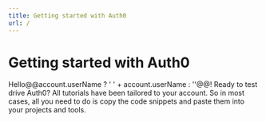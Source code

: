 ```yaml
---
title: Getting started with Auth0
url: /
---
```

# Getting started with Auth0

Hello@@account.userName ? ' ' + account.userName : ''@@! Ready to test drive Auth0? All tutorials have been tailored to your account. So in most cases, all you need to do is copy the code snippets and paste them into your projects and tools.

<div class="row getting-started-logos clearfix">
  <div id="navigator-container"></div>
</div>


<script src="https://cdn.auth0.com/tutorial-navigator/0.7.6/build.min.js" type="text/javascript"></script>
<link href="https://cdn.auth0.com/tutorial-navigator/0.7.6/build.min.css" type="text/css" rel="stylesheet"></link>
<script type="text/javascript">
  (function(){function r(e,t){if("function"==typeof e){return r("*",e)}if("function"==typeof t){var n=new o(e);for(var i=1;i<arguments.length;++i){r.callbacks.push(n.middleware(arguments[i]))}}else if("string"==typeof e){r.show(e,t)}else{r.start(e)}}function i(e){var t=window.location.pathname+window.location.search;if(t==e.canonicalPath)return;r.stop();e.unhandled=true;window.location=e.canonicalPath}function s(e,n){if("/"==e[0]&&0!=e.indexOf(t))e=t+e;var r=e.indexOf("?");this.canonicalPath=e;this.path=e.replace(t,"")||"/";this.title=document.title;this.state=n||{};this.state.path=e;this.querystring=~r?e.slice(r+1):"";this.pathname=~r?e.slice(0,r):e;this.params=[];this.hash="";if(!~this.path.indexOf("#"))return;var i=this.path.split("#");this.path=i[0];this.hash=i[1]||"";this.querystring=this.querystring.split("#")[0]}function o(e,t){t=t||{};this.path=e;this.method="GET";this.regexp=u(e,this.keys=[],t.sensitive,t.strict)}function u(e,t,n,r){if(e instanceof RegExp)return e;if(e instanceof Array)e="("+e.join("|")+")";e=e.concat(r?"":"/?").replace(/\/\(/g,"(?:/").replace(/(\/)?(\.)?:(\w+)(?:(\(.*?\)))?(\?)?/g,function(e,n,r,i,s,o){t.push({name:i,optional:!!o});n=n||"";return""+(o?"":n)+"(?:"+(o?n:"")+(r||"")+(s||r&&"([^/.]+?)"||"([^/]+?)")+")"+(o||"")}).replace(/([\/.])/g,"\\$1").replace(/\*/g,"(.*)");return new RegExp("^"+e+"$",n?"":"i")}function a(e){if(e.state){var t=e.state.path;r.replace(t,e.state)}}function f(e){if(1!=l(e))return;if(e.metaKey||e.ctrlKey||e.shiftKey)return;if(e.defaultPrevented)return;var n=e.target;while(n&&"A"!=n.nodeName)n=n.parentNode;if(!n||"A"!=n.nodeName)return;var i=n.getAttribute("href");if(n.pathname==location.pathname&&(n.hash||"#"==i))return;if(i.indexOf("mailto:")>-1)return;if(n.target)return;if(!c(n.href))return;var s=n.pathname+n.search+(n.hash||"");var o=s+n.hash;s=s.replace(t,"");if(t&&o==s)return;e.preventDefault();r.show(o)}function l(e){e=e||window.event;return null==e.which?e.button:e.which}function c(e){var t=location.protocol+"//"+location.hostname;if(location.port)t+=":"+location.port;return 0==e.indexOf(t)}var e=true;var t="";var n;r.callbacks=[];r.base=function(e){if(0==arguments.length)return t;t=e};r.start=function(t){t=t||{};if(n)return;n=true;if(false===t.dispatch)e=false;if(false!==t.popstate)window.addEventListener("popstate",a,false);if(false!==t.click)window.addEventListener("click",f,false);if(!e)return;var i=location.pathname+location.search+location.hash;r.replace(i,null,true,e)};r.stop=function(){n=false;removeEventListener("click",f,false);removeEventListener("popstate",a,false)};r.show=function(e,t,n){var i=new s(e,t);if(false!==n)r.dispatch(i);if(!i.unhandled)i.pushState();return i};r.replace=function(e,t,n,i){var o=new s(e,t);o.init=n;if(null==i)i=true;if(i)r.dispatch(o);o.save();return o};r.dispatch=function(e){function n(){var s=r.callbacks[t++];if(!s)return i(e);s(e,n)}var t=0;n()};r.Context=s;s.prototype.pushState=function(){history.pushState(this.state,this.title,this.canonicalPath)};s.prototype.save=function(){history.replaceState(this.state,this.title,this.canonicalPath)};r.Route=o;o.prototype.middleware=function(e){var t=this;return function(n,r){if(t.match(n.path,n.params))return e(n,r);r()}};o.prototype.match=function(e,t){var n=this.keys,r=e.indexOf("?"),i=~r?e.slice(0,r):e,s=this.regexp.exec(decodeURIComponent(i));if(!s)return false;for(var o=1,u=s.length;o<u;++o){var a=n[o-1];var f="string"==typeof s[o]?decodeURIComponent(s[o]):s[o];if(a){t[a.name]=undefined!==t[a.name]?t[a.name]:f}else{t.push(f)}}return true};if("undefined"==typeof module){window.page=r}else{module.exports=r}})()
</script>

<script type="text/javascript">
    (function() {
      var TutorialNavigator = require('tutorial-navigator');
      var tutorial = new TutorialNavigator();
      var eqlPath = function(url) {
        var base = page.base() || '';
        var path = window.location.hash || '#!/';
        return path === url;
      }

      /**
       * Routing
       */

      page('*', rewrite);
      page('/:apptype?', checkstate, render);
      page('/:apptype/:platform?', checkstate, render);
      page('/:apptype/:platform/:api?', checkstate, render);

      // Initialize routing
      page.base('/');
      page();

      function rewrite(ctx, next) {
          if (ctx.pathname !== '/' && !ctx.hash) return next();
          ctx.path = ctx.hash.replace(/^[\#\!]/, '')
          next();
      }

      function checkstate(ctx, next) {
        var apptype = ctx.params.apptype || '';
        var platform = ctx.params.platform || '';
        var api = ctx.params.api || '';

        tutorial.set({
          apptype: apptype,
          nativePlatform: 'native-mobile' === apptype ? platform : '',
          hybridPlatform: 'hybrid' === apptype ? platform : '',
          clientPlatform: 'spa-api' === apptype ? platform : '',
          serverPlatform: 'web' === apptype ? platform : '',
          serverApi: 'no-api' === api || !api ? '' : api
        });

        var codevisible = ('no-api' === api || 'web' === apptype);
        if (!api || codevisible) tutorial.set('codevisible', codevisible);
        next();
      }

      function render(ctx, next) {
        tutorial.render('#navigator-container');
      }

      /**
       * Bind tutorial changes to pushState
       */

      tutorial.on('apptype', onapptype);
      tutorial.on('nativePlatform', onplatform);
      tutorial.on('hybridPlatform', onplatform);
      tutorial.on('clientPlatform', onplatform);
      tutorial.on('serverPlatform', onplatform);
      tutorial.on('serverApi', onserverapi)
      tutorial.on('codevisible', oncodevisible);

      function onapptype(val, old) {
        var url = '#!/:apptype'.replace(':apptype', val || '')
        if (!eqlPath(url)) return page(url);
      }

      function onplatform(val, old) {
        var url = '#!/:apptype/:platform';
        var apptype = tutorial.get('apptype');
        var platform = val ? val : '';

        if (!apptype) return;

        url = url
          .replace(':apptype', apptype)
          .replace(':platform', platform)
          .replace(/\/$/, '');

        if (!eqlPath(url)) return page(url);
      }

      function onserverapi(api, old) {
        var apptype = tutorial.get('apptype');
        var platform = tutorial.get('clientPlatform')
          || tutorial.get('nativePlatform')
          || tutorial.get('hybridPlatform');

        if (!apptype) return;
        if (!platform) return;
        if (old && !api) return;

        var url = '#!/:apptype/:platform/:api'
          .replace(':apptype', apptype)
          .replace(':platform', platform)
          .replace(':api', api ? api : 'no-api')
          .replace(/\/$/, '');

        if (!eqlPath(url)) return page(url);
      };

      function oncodevisible(visible, old) {
        if (!visible) return;
        var apptype = tutorial.get('apptype');
        var platform = tutorial.get('clientPlatform')
          || tutorial.get('nativePlatform')
          || tutorial.get('hybridPlatform')
          || tutorial.get('serverPlatform');
        var api = tutorial.get('serverApi');

        if (!apptype) return;
        if (!platform) return;
        if (old && !visible) return;

        var url = '#!/:apptype/:platform/:api'
          .replace(':apptype', apptype)
          .replace(':platform', platform)
          .replace(':api', api
            ? api
            : ('web' === apptype ? '' : 'no-api'))
          .replace(/\/$/, '');

        if (!eqlPath(url)) return page(url);
      };

      // pretty printing
      tutorial.on('codevisible', prettifyonvisible);
      tutorial.on('nativevisible', prettifyonvisible);
      tutorial.on('hybridvisible', prettifyonvisible);
      tutorial.on('clientvisible', prettifyonvisible);
      tutorial.on('serverapivisible', prettifyonvisible);

      function prettifyonvisible(visible) {
        if (visible && prettyPrint) prettyPrint();
      }
    })()
</script>

